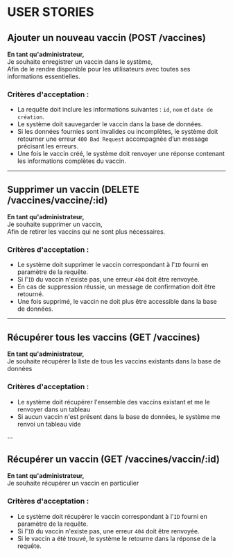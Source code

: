 # USER STORIES

## Ajouter un nouveau vaccin (POST /vaccines)

**En tant qu'administrateur,**  
Je souhaite enregistrer un vaccin dans le système,  
Afin de le rendre disponible pour les utilisateurs avec toutes ses informations essentielles.

### Critères d'acceptation :
- La requête doit inclure les informations suivantes : `id`, `nom` et `date de création`.
- Le système doit sauvegarder le vaccin dans la base de données.
- Si les données fournies sont invalides ou incomplètes, le système doit retourner une erreur `400 Bad Request` accompagnée d’un message précisant les erreurs.
- Une fois le vaccin créé, le système doit renvoyer une réponse contenant les informations complètes du vaccin.

---

## Supprimer un vaccin (DELETE /vaccines/vaccine/:id)

**En tant qu'administrateur,**  
Je souhaite supprimer un vaccin,  
Afin de retirer les vaccins qui ne sont plus nécessaires.

### Critères d'acceptation :
- Le système doit supprimer le vaccin correspondant à l'`ID` fourni en paramètre de la requête.
- Si l'`ID` du vaccin n'existe pas, une erreur `404` doit être renvoyée.
- En cas de suppression réussie, un message de confirmation doit être retourné.
- Une fois supprimé, le vaccin ne doit plus être accessible dans la base de données.

---

## Récupérer tous les vaccins (GET /vaccines)

**En tant qu'administrateur,**  
Je souhaite récupérer la liste de tous les vaccins existants dans la base de données

### Critères d'acceptation :
- Le système doit récupérer l'ensemble des vaccins existant et me le renvoyer dans un tableau
- Si aucun vaccin n'est présent dans la base de données, le système me renvoi un tableau vide

--

## Récupérer un vaccin (GET /vaccines/vaccin/:id)

**En tant qu'administrateur,**  
Je souhaite récupérer un vaccin en particulier

### Critères d'acceptation :
- Le système doit récupérer le vaccin correspondant à l'`ID` fourni en paramètre de la requête.
- Si l'`ID` du vaccin n'existe pas, une erreur `404` doit être renvoyée.
- Si le vaccin a été trouvé, le système le retourne dans la réponse de la requête.